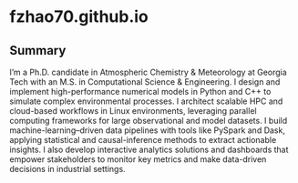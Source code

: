 # fzhao70.github.io

## Summary

I’m a Ph.D. candidate in Atmospheric Chemistry & Meteorology at Georgia Tech with an M.S. in Computational Science & Engineering. I design and implement high-performance numerical models in Python and C++ to simulate complex environmental processes. I architect scalable HPC and cloud-based workflows in Linux environments, leveraging parallel computing frameworks for large observational and model datasets. I build machine-learning–driven data pipelines with tools like PySpark and Dask, applying statistical and causal-inference methods to extract actionable insights. I also develop interactive analytics solutions and dashboards that empower stakeholders to monitor key metrics and make data-driven decisions in industrial settings.